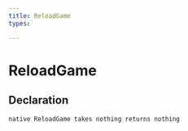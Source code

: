 ```yaml
---
title: ReloadGame
types:

---
```


# ReloadGame

## Declaration

```
native ReloadGame takes nothing returns nothing
```